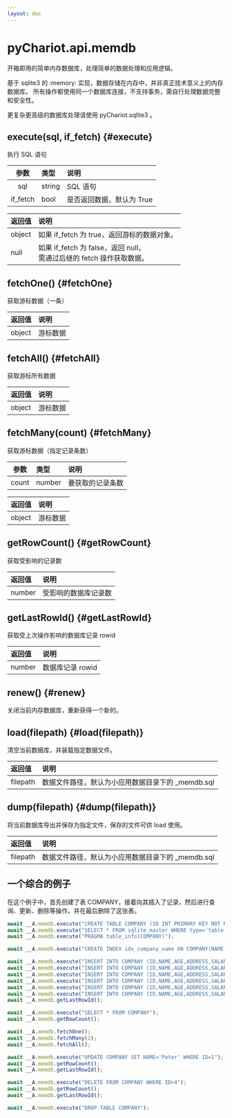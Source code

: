 ```yaml
---
layout: doc
---
```


# pyChariot.api.memdb <Badge type="tip" text="Since 25.3.5.1" />

开箱即用的简单内存数据库，处理简单的数据处理和应用逻辑。

基于 sqlite3 的 :memory: 实现，数据存储在内存中，并非真正技术意义上的内存数据库。
所有操作都使用同一个数据库连接，不支持事务，需自行处理数据完整和安全性。

更复杂更高级的数据库处理请使用 pyChariot.sqlite3 。

## execute(sql, if_fetch) <Badge type="tip" text="Since 25.3.5.1" /> {#execute}

执行 SQL 语句

|    参数    | 类型     | 说明              |
|:--------:|:-------|:----------------|
|   sql    | string | SQL 语句          | 
| if_fetch | bool   | 是否返回数据，默认为 True | 

| 返回值    | 说明                                                    |
|:-------|:------------------------------------------------------|
| object | 如果 if_fetch 为 true，返回游标的数据对象。                         |
| null   | 如果 if_fetch 为 false，返回 null，<br/>需通过后继的 fetch 操作获取数据。 |

## fetchOne() <Badge type="tip" text="Since 25.3.5.1" /> {#fetchOne}

获取游标数据（一条）

| 返回值    | 说明   |
|:-------|:-----|
| object | 游标数据 |

## fetchAll() <Badge type="tip" text="Since 25.3.5.1" /> {#fetchAll}

获取游标所有数据

| 返回值    | 说明   |
|:-------|:-----|
| object | 游标数据 |

## fetchMany(count) <Badge type="tip" text="Since 25.3.5.1" /> {#fetchMany}

获取游标数据（指定记录条数）

|  参数   | 类型     | 说明       |
|:-----:|:-------|:---------|
| count | number | 要获取的记录条数 | 

| 返回值    | 说明   |
|:-------|:-----|
| object | 游标数据 |

## getRowCount() <Badge type="tip" text="Since 25.3.5.1" /> {#getRowCount}

获取受影响的记录数

| 返回值    | 说明         |
|:-------|:-----------|
| number | 受影响的数据库记录数 |

## getLastRowId() <Badge type="tip" text="Since 25.3.5.1" /> {#getLastRowId}

获取受上次操作影响的数据库记录 rowid

| 返回值    | 说明          |
|:-------|:------------|
| number | 数据库记录 rowid |

## renew() <Badge type="tip" text="Since 25.3.5.1" /> {#renew}

关闭当前内存数据库，重新获得一个新的。

## load(filepath) <Badge type="tip" text="Since 25.6.15.1" /> {#load(filepath)}

清空当前数据库，并装载指定数据文件。

| 返回值      | 说明                             |
|:---------|:-------------------------------|
| filepath | 数据文件路径，默认为小应用数据目录下的 _memdb.sql |

## dump(filepath) <Badge type="tip" text="Since 25.6.15.1" /> {#dump(filepath)}

将当前数据库导出并保存为指定文件，保存的文件可供 load 使用。

| 返回值      | 说明                             |
|:---------|:-------------------------------|
| filepath | 数据文件路径，默认为小应用数据目录下的 _memdb.sql |

## 一个综合的例子

在这个例子中，首先创建了表 COMPANY，接着向其插入了记录，然后进行查询、更新、删除等操作。并在最后删除了这张表。

```javascript
await __A.memdb.execute("CREATE TABLE COMPANY (ID INT PRIMARY KEY NOT NULL, NAME TEXT NOT NULL, AGE INT NOT NULL, ADDRESS CHAR(50), SALARY REAL)");
await __A.memdb.execute("SELECT * FROM sqlite_master WHERE type='table' ORDER BY name");
await __A.memdb.execute("PRAGMA table_info(COMPANY)");

await __A.memdb.execute("CREATE INDEX idx_company_name ON COMPANY(NAME)");

await __A.memdb.execute("INSERT INTO COMPANY (ID,NAME,AGE,ADDRESS,SALARY) VALUES (1, 'Paul', 32, 'California', 20000.00)");
await __A.memdb.execute("INSERT INTO COMPANY (ID,NAME,AGE,ADDRESS,SALARY) VALUES (2, 'Allen', 25, 'Texas', 15000.00)");
await __A.memdb.execute("INSERT INTO COMPANY (ID,NAME,AGE,ADDRESS,SALARY) VALUES (3, 'Teddy', 23, 'Norway', 20000.00)");
await __A.memdb.execute("INSERT INTO COMPANY (ID,NAME,AGE,ADDRESS,SALARY) VALUES (4, 'Mark', 25, 'Rich-Mond ', 65000.00)");
await __A.memdb.execute("INSERT INTO COMPANY (ID,NAME,AGE,ADDRESS,SALARY) VALUES (5, 'David', 27, 'Texas', 85000.00)");
await __A.memdb.execute("INSERT INTO COMPANY (ID,NAME,AGE,ADDRESS,SALARY) VALUES (6, 'Kim', 22, 'South-Hall', 45000.00)");
await __A.memdb.getLastRowId();

await __A.memdb.execute("SELECT * FROM COMPANY");
await __A.memdb.getRowCount();

await __A.memdb.fetchOne();
await __A.memdb.fetchMany(2);
await __A.memdb.fetchAll();

await __A.memdb.execute("UPDATE COMPANY SET NAME='Peter' WHERE ID=1");
await __A.memdb.getRowCount();
await __A.memdb.getLastRowId();

await __A.memdb.execute("DELETE FROM COMPANY WHERE ID>4");
await __A.memdb.getRowCount();
await __A.memdb.getLastRowId();

await __A.memdb.execute("DROP TABLE COMPANY");
```
